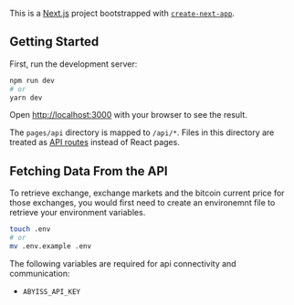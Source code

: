 This is a [Next.js](https://nextjs.org/) project bootstrapped with [`create-next-app`](https://github.com/vercel/next.js/tree/canary/packages/create-next-app).

## Getting Started

First, run the development server:

```bash
npm run dev
# or
yarn dev
```

Open [http://localhost:3000](http://localhost:3000) with your browser to see the result.

The `pages/api` directory is mapped to `/api/*`. Files in this directory are treated as [API routes](https://nextjs.org/docs/api-routes/introduction) instead of React pages.

## Fetching Data From the API

To retrieve exchange, exchange markets and the bitcoin current price for those exchanges, you would first need to create an environemnt file to retrieve your environment variables.

```bash
touch .env
# or
mv .env.example .env
```
The following variables are required for api connectivity and communication: 
- `ABYISS_API_KEY`